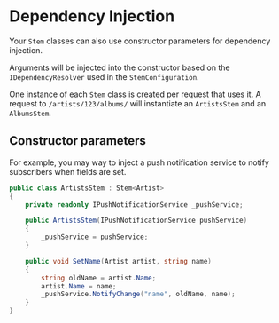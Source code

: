 # Dependency Injection

Your `Stem` classes can also use constructor parameters for dependency injection.

Arguments will be injected into the constructor based on the `IDependencyResolver` used in the `StemConfiguration`.

One instance of each `Stem` class is created per request that uses it. A request to `/artists/123/albums/` will instantiate an `ArtistsStem` and an `AlbumsStem`.

## Constructor parameters

For example, you may way to inject a push notification service to notify subscribers when fields are set.

```csharp
public class ArtistsStem : Stem<Artist>
{
    private readonly IPushNotificationService _pushService;

    public ArtistsStem(IPushNotificationService pushService)
    {
        _pushService = pushService;
    }

    public void SetName(Artist artist, string name)
    {
        string oldName = artist.Name;
        artist.Name = name;
        _pushService.NotifyChange("name", oldName, name);
    }
}
```